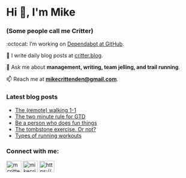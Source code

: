 # Hi 👋, I'm Mike
### (Some people call me Critter)

:octocat: I’m working on [Dependabot at GitHub](https://github.com/features/security).

📝 I write daily blog posts at [critter.blog](https://critter.blog).

💬 Ask me about **management, writing, team jelling, and trail running**.

📫 Reach me at **mikecrittenden@gmail.com**.

### Latest blog posts
<!-- BLOG-POST-LIST:START -->
- [The &lpar;remote&rpar; walking 1-1](https://critter.blog/2023/05/25/the-remote-walking-1-1/)
- [The two minute rule for GTD](https://critter.blog/2023/05/24/the-two-minute-rule-for-gtd/)
- [Be a person who does fun things](https://critter.blog/2023/05/23/be-a-person-who-does-fun-things/)
- [The tombstone exercise. Or not?](https://critter.blog/2023/05/22/the-tombstone-exercise-or-not/)
- [Types of running workouts](https://critter.blog/2023/05/19/types-of-running-workouts/)
<!-- BLOG-POST-LIST:END -->

<h3 align="left">Connect with me:</h3>
<p align="left">
<a href="https://twitter.com/mcrittenden" target="blank"><img align="center" src="https://raw.githubusercontent.com/rahuldkjain/github-profile-readme-generator/master/src/images/icons/Social/twitter.svg" alt="mcrittenden" height="30" width="40" /></a>
<a href="https://linkedin.com/in/mikecrittenden" target="blank"><img align="center" src="https://raw.githubusercontent.com/rahuldkjain/github-profile-readme-generator/master/src/images/icons/Social/linked-in-alt.svg" alt="mikecrittenden" height="30" width="40" /></a>
<a href="https://critter.blog/feed/" target="blank"><img align="center" src="https://raw.githubusercontent.com/rahuldkjain/github-profile-readme-generator/master/src/images/icons/Social/rss.svg" alt="https://critter.blog/feed/" height="30" width="40" /></a>
</p>
